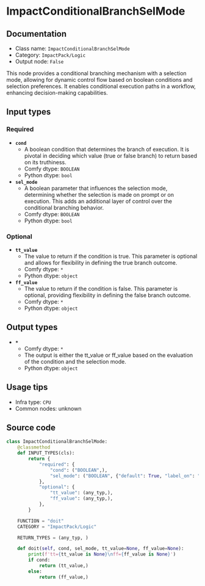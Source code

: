 # ImpactConditionalBranchSelMode
## Documentation
- Class name: `ImpactConditionalBranchSelMode`
- Category: `ImpactPack/Logic`
- Output node: `False`

This node provides a conditional branching mechanism with a selection mode, allowing for dynamic control flow based on boolean conditions and selection preferences. It enables conditional execution paths in a workflow, enhancing decision-making capabilities.
## Input types
### Required
- **`cond`**
    - A boolean condition that determines the branch of execution. It is pivotal in deciding which value (true or false branch) to return based on its truthiness.
    - Comfy dtype: `BOOLEAN`
    - Python dtype: `bool`
- **`sel_mode`**
    - A boolean parameter that influences the selection mode, determining whether the selection is made on prompt or on execution. This adds an additional layer of control over the conditional branching behavior.
    - Comfy dtype: `BOOLEAN`
    - Python dtype: `bool`
### Optional
- **`tt_value`**
    - The value to return if the condition is true. This parameter is optional and allows for flexibility in defining the true branch outcome.
    - Comfy dtype: `*`
    - Python dtype: `object`
- **`ff_value`**
    - The value to return if the condition is false. This parameter is optional, providing flexibility in defining the false branch outcome.
    - Comfy dtype: `*`
    - Python dtype: `object`
## Output types
- **`*`**
    - Comfy dtype: `*`
    - The output is either the tt_value or ff_value based on the evaluation of the condition and the selection mode.
    - Python dtype: `object`
## Usage tips
- Infra type: `CPU`
- Common nodes: unknown


## Source code
```python
class ImpactConditionalBranchSelMode:
    @classmethod
    def INPUT_TYPES(cls):
        return {
            "required": {
                "cond": ("BOOLEAN",),
                "sel_mode": ("BOOLEAN", {"default": True, "label_on": "select_on_prompt", "label_off": "select_on_execution"}),
            },
            "optional": {
                "tt_value": (any_typ,),
                "ff_value": (any_typ,),
            },
        }

    FUNCTION = "doit"
    CATEGORY = "ImpactPack/Logic"

    RETURN_TYPES = (any_typ, )

    def doit(self, cond, sel_mode, tt_value=None, ff_value=None):
        print(f'tt={tt_value is None}\nff={ff_value is None}')
        if cond:
            return (tt_value,)
        else:
            return (ff_value,)

```
